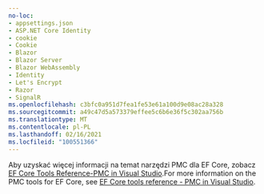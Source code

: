 ```yaml
---
no-loc:
- appsettings.json
- ASP.NET Core Identity
- cookie
- Cookie
- Blazor
- Blazor Server
- Blazor WebAssembly
- Identity
- Let's Encrypt
- Razor
- SignalR
ms.openlocfilehash: c3bfc0a951d7fea1fe53e61a100d9e08ac28a328
ms.sourcegitcommit: a49c47d5a573379effee5c6b6e36f5c302aa756b
ms.translationtype: MT
ms.contentlocale: pl-PL
ms.lasthandoff: 02/16/2021
ms.locfileid: "100551366"
---
```

<span data-ttu-id="9e6ed-101">Aby uzyskać więcej informacji na temat narzędzi PMC dla EF Core, zobacz [EF Core Tools Reference-PMC in Visual Studio](/ef/core/miscellaneous/cli/powershell).</span><span class="sxs-lookup"><span data-stu-id="9e6ed-101">For more information on the PMC tools for EF Core, see [EF Core tools reference - PMC in Visual Studio](/ef/core/miscellaneous/cli/powershell).</span></span>